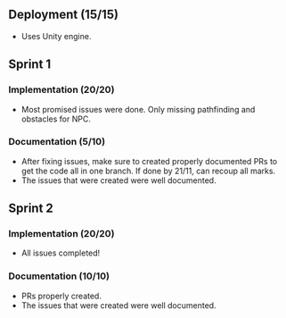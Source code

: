 
## Deployment (15/15)
- Uses Unity engine.

## Sprint 1 

### Implementation (20/20)
- Most promised issues were done. Only missing pathfinding and obstacles for NPC.

### Documentation (5/10)
- After fixing issues, make sure to created properly documented PRs to get the code all in one branch. If done by 21/11, can recoup all marks.
- The issues that were created were well documented.

## Sprint 2

### Implementation (20/20)
- All issues completed!

### Documentation (10/10)
- PRs properly created.
- The issues that were created were well documented.

